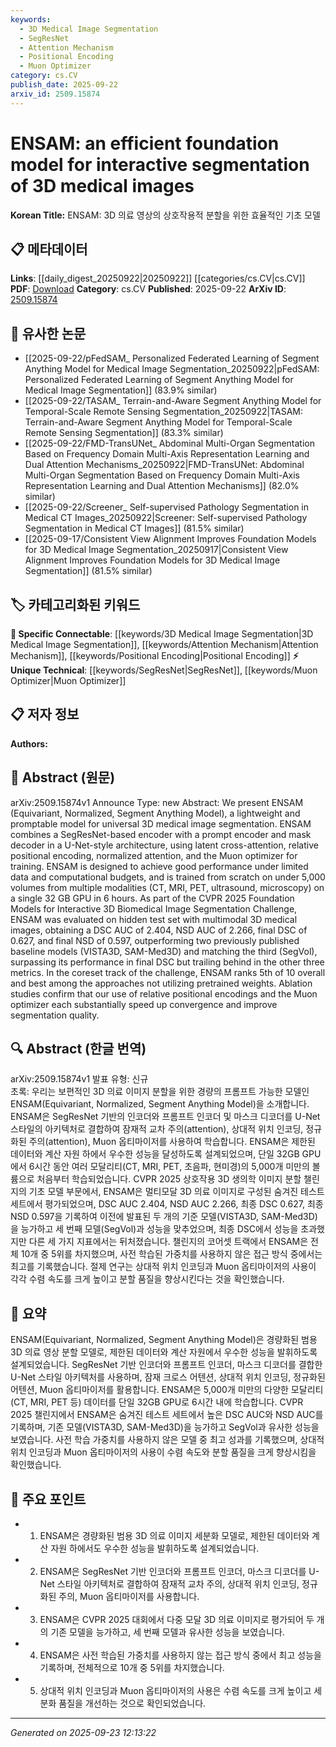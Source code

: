 ```yaml
---
keywords:
  - 3D Medical Image Segmentation
  - SegResNet
  - Attention Mechanism
  - Positional Encoding
  - Muon Optimizer
category: cs.CV
publish_date: 2025-09-22
arxiv_id: 2509.15874
---
```


<!-- KEYWORD_LINKING_METADATA:
{
  "processed_timestamp": "2025-09-23T12:13:22.419743",
  "vocabulary_version": "1.0",
  "selected_keywords": [
    "3D Medical Image Segmentation",
    "SegResNet",
    "Attention Mechanism",
    "Positional Encoding",
    "Muon Optimizer"
  ],
  "rejected_keywords": [],
  "similarity_scores": {
    "3D Medical Image Segmentation": 0.78,
    "SegResNet": 0.72,
    "Attention Mechanism": 0.81,
    "Positional Encoding": 0.79,
    "Muon Optimizer": 0.74
  },
  "extraction_method": "AI_prompt_based",
  "budget_applied": true,
  "candidates_json": {
    "candidates": [
      {
        "surface": "3D medical image segmentation",
        "canonical": "3D Medical Image Segmentation",
        "aliases": [
          "3D image segmentation",
          "medical image segmentation"
        ],
        "category": "specific_connectable",
        "rationale": "This is a specific application area that connects with various medical imaging and segmentation techniques.",
        "novelty_score": 0.58,
        "connectivity_score": 0.85,
        "specificity_score": 0.8,
        "link_intent_score": 0.78
      },
      {
        "surface": "SegResNet-based encoder",
        "canonical": "SegResNet",
        "aliases": [
          "SegResNet encoder"
        ],
        "category": "unique_technical",
        "rationale": "SegResNet is a specific neural network architecture used in the model, providing a unique technical detail.",
        "novelty_score": 0.7,
        "connectivity_score": 0.65,
        "specificity_score": 0.82,
        "link_intent_score": 0.72
      },
      {
        "surface": "latent cross-attention",
        "canonical": "Attention Mechanism",
        "aliases": [
          "cross-attention"
        ],
        "category": "specific_connectable",
        "rationale": "Attention mechanisms are crucial in neural networks, and cross-attention is a specific variant that enhances connectivity.",
        "novelty_score": 0.55,
        "connectivity_score": 0.88,
        "specificity_score": 0.77,
        "link_intent_score": 0.81
      },
      {
        "surface": "relative positional encoding",
        "canonical": "Positional Encoding",
        "aliases": [
          "relative encoding"
        ],
        "category": "specific_connectable",
        "rationale": "Positional encoding is a key concept in transformer models, relevant for linking with other encoding techniques.",
        "novelty_score": 0.6,
        "connectivity_score": 0.82,
        "specificity_score": 0.75,
        "link_intent_score": 0.79
      },
      {
        "surface": "Muon optimizer",
        "canonical": "Muon Optimizer",
        "aliases": [
          "Muon"
        ],
        "category": "unique_technical",
        "rationale": "The Muon optimizer is a unique technical component that improves model training efficiency.",
        "novelty_score": 0.68,
        "connectivity_score": 0.6,
        "specificity_score": 0.85,
        "link_intent_score": 0.74
      }
    ],
    "ban_list_suggestions": [
      "foundation model",
      "interactive segmentation",
      "hidden test set"
    ]
  },
  "decisions": [
    {
      "candidate_surface": "3D medical image segmentation",
      "resolved_canonical": "3D Medical Image Segmentation",
      "decision": "linked",
      "scores": {
        "novelty": 0.58,
        "connectivity": 0.85,
        "specificity": 0.8,
        "link_intent": 0.78
      }
    },
    {
      "candidate_surface": "SegResNet-based encoder",
      "resolved_canonical": "SegResNet",
      "decision": "linked",
      "scores": {
        "novelty": 0.7,
        "connectivity": 0.65,
        "specificity": 0.82,
        "link_intent": 0.72
      }
    },
    {
      "candidate_surface": "latent cross-attention",
      "resolved_canonical": "Attention Mechanism",
      "decision": "linked",
      "scores": {
        "novelty": 0.55,
        "connectivity": 0.88,
        "specificity": 0.77,
        "link_intent": 0.81
      }
    },
    {
      "candidate_surface": "relative positional encoding",
      "resolved_canonical": "Positional Encoding",
      "decision": "linked",
      "scores": {
        "novelty": 0.6,
        "connectivity": 0.82,
        "specificity": 0.75,
        "link_intent": 0.79
      }
    },
    {
      "candidate_surface": "Muon optimizer",
      "resolved_canonical": "Muon Optimizer",
      "decision": "linked",
      "scores": {
        "novelty": 0.68,
        "connectivity": 0.6,
        "specificity": 0.85,
        "link_intent": 0.74
      }
    }
  ]
}
-->

# ENSAM: an efficient foundation model for interactive segmentation of 3D medical images

**Korean Title:** ENSAM: 3D 의료 영상의 상호작용적 분할을 위한 효율적인 기초 모델

## 📋 메타데이터

**Links**: [[daily_digest_20250922|20250922]] [[categories/cs.CV|cs.CV]]
**PDF**: [Download](https://arxiv.org/pdf/2509.15874.pdf)
**Category**: cs.CV
**Published**: 2025-09-22
**ArXiv ID**: [2509.15874](https://arxiv.org/abs/2509.15874)

## 🔗 유사한 논문
- [[2025-09-22/pFedSAM_ Personalized Federated Learning of Segment Anything Model for Medical Image Segmentation_20250922|pFedSAM: Personalized Federated Learning of Segment Anything Model for Medical Image Segmentation]] (83.9% similar)
- [[2025-09-22/TASAM_ Terrain-and-Aware Segment Anything Model for Temporal-Scale Remote Sensing Segmentation_20250922|TASAM: Terrain-and-Aware Segment Anything Model for Temporal-Scale Remote Sensing Segmentation]] (83.3% similar)
- [[2025-09-22/FMD-TransUNet_ Abdominal Multi-Organ Segmentation Based on Frequency Domain Multi-Axis Representation Learning and Dual Attention Mechanisms_20250922|FMD-TransUNet: Abdominal Multi-Organ Segmentation Based on Frequency Domain Multi-Axis Representation Learning and Dual Attention Mechanisms]] (82.0% similar)
- [[2025-09-22/Screener_ Self-supervised Pathology Segmentation in Medical CT Images_20250922|Screener: Self-supervised Pathology Segmentation in Medical CT Images]] (81.5% similar)
- [[2025-09-17/Consistent View Alignment Improves Foundation Models for 3D Medical Image Segmentation_20250917|Consistent View Alignment Improves Foundation Models for 3D Medical Image Segmentation]] (81.5% similar)

## 🏷️ 카테고리화된 키워드
**🔗 Specific Connectable**: [[keywords/3D Medical Image Segmentation|3D Medical Image Segmentation]], [[keywords/Attention Mechanism|Attention Mechanism]], [[keywords/Positional Encoding|Positional Encoding]]
**⚡ Unique Technical**: [[keywords/SegResNet|SegResNet]], [[keywords/Muon Optimizer|Muon Optimizer]]

## 📋 저자 정보

**Authors:** 

## 📄 Abstract (원문)

arXiv:2509.15874v1 Announce Type: new 
Abstract: We present ENSAM (Equivariant, Normalized, Segment Anything Model), a lightweight and promptable model for universal 3D medical image segmentation. ENSAM combines a SegResNet-based encoder with a prompt encoder and mask decoder in a U-Net-style architecture, using latent cross-attention, relative positional encoding, normalized attention, and the Muon optimizer for training. ENSAM is designed to achieve good performance under limited data and computational budgets, and is trained from scratch on under 5,000 volumes from multiple modalities (CT, MRI, PET, ultrasound, microscopy) on a single 32 GB GPU in 6 hours. As part of the CVPR 2025 Foundation Models for Interactive 3D Biomedical Image Segmentation Challenge, ENSAM was evaluated on hidden test set with multimodal 3D medical images, obtaining a DSC AUC of 2.404, NSD AUC of 2.266, final DSC of 0.627, and final NSD of 0.597, outperforming two previously published baseline models (VISTA3D, SAM-Med3D) and matching the third (SegVol), surpassing its performance in final DSC but trailing behind in the other three metrics. In the coreset track of the challenge, ENSAM ranks 5th of 10 overall and best among the approaches not utilizing pretrained weights. Ablation studies confirm that our use of relative positional encodings and the Muon optimizer each substantially speed up convergence and improve segmentation quality.

## 🔍 Abstract (한글 번역)

arXiv:2509.15874v1 발표 유형: 신규  
초록: 우리는 보편적인 3D 의료 이미지 분할을 위한 경량의 프롬프트 가능한 모델인 ENSAM(Equivariant, Normalized, Segment Anything Model)을 소개합니다. ENSAM은 SegResNet 기반의 인코더와 프롬프트 인코더 및 마스크 디코더를 U-Net 스타일의 아키텍처로 결합하여 잠재적 교차 주의(attention), 상대적 위치 인코딩, 정규화된 주의(attention), Muon 옵티마이저를 사용하여 학습합니다. ENSAM은 제한된 데이터와 계산 자원 하에서 우수한 성능을 달성하도록 설계되었으며, 단일 32GB GPU에서 6시간 동안 여러 모달리티(CT, MRI, PET, 초음파, 현미경)의 5,000개 미만의 볼륨으로 처음부터 학습되었습니다. CVPR 2025 상호작용 3D 생의학 이미지 분할 챌린지의 기초 모델 부문에서, ENSAM은 멀티모달 3D 의료 이미지로 구성된 숨겨진 테스트 세트에서 평가되었으며, DSC AUC 2.404, NSD AUC 2.266, 최종 DSC 0.627, 최종 NSD 0.597을 기록하여 이전에 발표된 두 개의 기준 모델(VISTA3D, SAM-Med3D)을 능가하고 세 번째 모델(SegVol)과 성능을 맞추었으며, 최종 DSC에서 성능을 초과했지만 다른 세 가지 지표에서는 뒤처졌습니다. 챌린지의 코어셋 트랙에서 ENSAM은 전체 10개 중 5위를 차지했으며, 사전 학습된 가중치를 사용하지 않은 접근 방식 중에서는 최고를 기록했습니다. 절제 연구는 상대적 위치 인코딩과 Muon 옵티마이저의 사용이 각각 수렴 속도를 크게 높이고 분할 품질을 향상시킨다는 것을 확인했습니다.

## 📝 요약

ENSAM(Equivariant, Normalized, Segment Anything Model)은 경량화된 범용 3D 의료 영상 분할 모델로, 제한된 데이터와 계산 자원에서 우수한 성능을 발휘하도록 설계되었습니다. SegResNet 기반 인코더와 프롬프트 인코더, 마스크 디코더를 결합한 U-Net 스타일 아키텍처를 사용하며, 잠재 크로스 어텐션, 상대적 위치 인코딩, 정규화된 어텐션, Muon 옵티마이저를 활용합니다. ENSAM은 5,000개 미만의 다양한 모달리티(CT, MRI, PET 등) 데이터를 단일 32GB GPU로 6시간 내에 학습합니다. CVPR 2025 챌린지에서 ENSAM은 숨겨진 테스트 세트에서 높은 DSC AUC와 NSD AUC를 기록하며, 기존 모델(VISTA3D, SAM-Med3D)을 능가하고 SegVol과 유사한 성능을 보였습니다. 사전 학습 가중치를 사용하지 않은 모델 중 최고 성과를 기록했으며, 상대적 위치 인코딩과 Muon 옵티마이저의 사용이 수렴 속도와 분할 품질을 크게 향상시킴을 확인했습니다.

## 🎯 주요 포인트

- 1. ENSAM은 경량화된 범용 3D 의료 이미지 세분화 모델로, 제한된 데이터와 계산 자원 하에서도 우수한 성능을 발휘하도록 설계되었습니다.
- 2. ENSAM은 SegResNet 기반 인코더와 프롬프트 인코더, 마스크 디코더를 U-Net 스타일 아키텍처로 결합하여 잠재적 교차 주의, 상대적 위치 인코딩, 정규화된 주의, Muon 옵티마이저를 사용합니다.
- 3. ENSAM은 CVPR 2025 대회에서 다중 모달 3D 의료 이미지로 평가되어 두 개의 기존 모델을 능가하고, 세 번째 모델과 유사한 성능을 보였습니다.
- 4. ENSAM은 사전 학습된 가중치를 사용하지 않는 접근 방식 중에서 최고 성능을 기록하며, 전체적으로 10개 중 5위를 차지했습니다.
- 5. 상대적 위치 인코딩과 Muon 옵티마이저의 사용은 수렴 속도를 크게 높이고 세분화 품질을 개선하는 것으로 확인되었습니다.


---

*Generated on 2025-09-23 12:13:22*